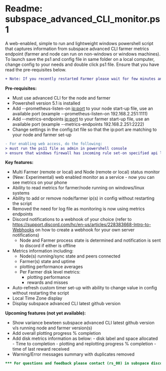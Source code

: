 # Readme: subspace_advanced_CLI_monitor.ps1
A web-enabled, simple to run and lightweight windows powershell script that captures information from subspace advanced CLI farmer metrics endpoint (farmer and node can run on non-windows or windows machines). 
To launch save the ps1 and config file in same folder on a local computer, change config to your needs and double click ps1 file. Ensure that you have read the pre-requisites below.

```diff
+ Note: If you recently restarted Farmer please wait for few minutes and the metrics will show eventually (just needs little time for data to show up in the metrics endpoint after restart)
```
**Pre-requisites:**
- Must use advanced CLI for the node and farmer
- Powershell version 5.1 is installed
- Add --prometheus-listen-on <ip:port> to your node start-up file, use an available port (example --prometheus-listen-on 192.168.2.251:1111)  
- Add --metrics-endpoints <ip:port> to your farmer start-up file, use an available port (example --metrics-endpoints 192.168.2.251:2222)
- Change settings in the config.txt file so that the ip:port are matching to your node and farmer set-up
```diff
- For enabling web access, do the following:
> must run the ps11 file as admin in powershell console
> ensure that windows firewall has incoming rule set-on specified api listening port and port is not in use
```


**Key features:**
  - Multi Farmer (remote or local) and Node (remote or local) status monitor
  - (New: Experimental) web enabled monitor as a service - now you can see metrics on your phone
  - Ability to read metrics for farmer/node running on windows/linux systems
  - Ability to add or remove node/farmer ip(s) in config without restarting the script
  - Removed the need for log file as monitoring is now using metrics endpoints
  - Discord notifications to a webhook of your choice (refer to https://support.discord.com/hc/en-us/articles/228383668-Intro-to-Webhooks on how to create a webhook for your own server notifications)
      - Node and Farmer process state is determined and notification is sent to discord if either is offline
  - Metrics information including:
      - Node(s) running/sync state and peers connected
      - Farmer(s) state and uptime
      - plotting performance averages 
      - Per Farmer disk level metrics:
          - plotting performance
          - rewards and misses
  - Auto-refresh custom timer set-up with ability to change value in config without restarting the script
  - Local Time Zone display
  - Display subspace advanced CLI latest github version
  
**Upcoming features (not yet available):**
  - Show variance bewteen subspace advanced CLI latest github version v/s running node and farmer version(s)
  - Add overall plotting progress % completion
  - Add disk metrics information as below:
          - disk label and space allocated
          - Time to completion
          - plotting and replotting progress % completion 
          - time of last reward received
  - Warning/Error messages summary with duplicates removed
```diff
*** For questions and feedback please contact (rs_00) in subspace discord channel.
```
